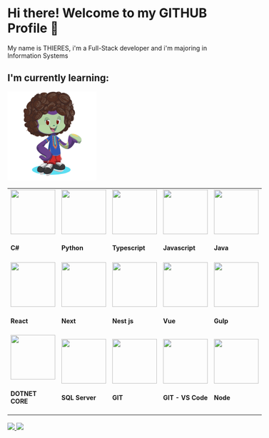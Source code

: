 # Hi there! Welcome to my GITHUB Profile 👋
My name is THIERES, i'm a Full-Stack developer and i'm majoring in Information Systems

<h2>I'm currently learning:</h2>

<div style="display:inline-block">
   <div>
      <img src="octocat-1717454813646.png"  height='200px' width='200px'/>
   </div>
   <table>
      <tr>   
         <td style='width: 33%'>
             <img src="https://cdn.jsdelivr.net/gh/devicons/devicon@latest/icons/csharp/csharp-original.svg" height='100px' width='100px' /> 
             <h4>C#</h4>
         </td>
         <td style='width: 33%'>
             <img src="https://cdn.jsdelivr.net/gh/devicons/devicon@latest/icons/python/python-original.svg" height='100px' width='100px' /> 
             <h4>Python</h4>
         </td>
         <td style='width: 33%'>
             <img src="https://cdn.jsdelivr.net/gh/devicons/devicon@latest/icons/typescript/typescript-original.svg" height='100px' width='100px' /> 
             <h4>Typescript</h4>
         </td>
         <td style='width: 33%'>
             <img src="https://cdn.jsdelivr.net/gh/devicons/devicon@latest/icons/javascript/javascript-original.svg" height='100px' width='100px' /> 
             <h4>Javascript</h4>
         </td>   
         <td style='width: 33%'>
             <img src="https://cdn.jsdelivr.net/gh/devicons/devicon@latest/icons/java/java-original.svg" height='100px' width='100px' /> 
             <h4>Java</h4>
         </td>
      </tr>
      <tr>
         <td style='width: 33%'>
             <img src="https://cdn.jsdelivr.net/gh/devicons/devicon@latest/icons/react/react-original.svg" height='100px' width='100px' /> 
             <h4>React</h4>
         </td>
         <td style='width: 33%'>
             <img src="https://cdn.jsdelivr.net/gh/devicons/devicon@latest/icons/nextjs/nextjs-original.svg" height='100px' width='100px' /> 
             <h4>Next</h4>
         </td>      
         <td style='width: 33%'>
             <img src="https://cdn.jsdelivr.net/gh/devicons/devicon@latest/icons/nestjs/nestjs-original.svg" height='100px' width='100px' /> 
             <h4>Nest js</h4>
         </td>      
         <td style='width: 33%'>
             <img src="https://cdn.jsdelivr.net/gh/devicons/devicon@latest/icons/vuejs/vuejs-original.svg" height='100px' width='100px' /> 
             <h4>Vue</h4>
         </td>       
         <td style='width: 33%'>
             <img src="https://cdn.jsdelivr.net/gh/devicons/devicon@latest/icons/gulp/gulp-plain.svg" height='100px' width='100px' /> 
             <h4>Gulp</h4>
         </td>       
       </tr>
       <tr>
         <td style='width: 33%'>
             <img src="https://cdn.jsdelivr.net/gh/devicons/devicon@latest/icons/dotnetcore/dotnetcore-original.svg" height='100px' width='100px' /> 
             <h4>DOTNET CORE</h4>
         </td>        
         <td style='width: 33%'>
             <img src="https://cdn.jsdelivr.net/gh/devicons/devicon@latest/icons/microsoftsqlserver/microsoftsqlserver-original.svg" height='100px' width='100px' /> 
             <h4>SQL Server</h4>
         </td>       
         <td style='width: 33%'>
             <img src="https://cdn.jsdelivr.net/gh/devicons/devicon@latest/icons/git/git-original.svg" height='100px' width='100px' /> 
             <h4>GIT</h4>
         </td>         
         <td style='width: 33%'>
             <img src="https://cdn.jsdelivr.net/gh/devicons/devicon@latest/icons/githubcodespaces/githubcodespaces-original.svg" height='100px' width='100px' /> 
             <h4>GIT - VS Code</h4>
         </td>         
         <td style='width: 33%'>
             <img src="https://cdn.jsdelivr.net/gh/devicons/devicon@latest/icons/nodejs/nodejs-original.svg" height='100px' width='100px' /> 
             <h4>Node</h4>
         </td>         
       </tr>       
   </table>    
</div>

<div>
<a href="https://github.com/ThieresProjects">
<img loading="lazy" height="180em" src="https://github-readme-stats.vercel.app/api?username=ThieresProjects&show_icons=true&theme=codeSTACKr&include_all_commits=true&count_private=true"/>
<img loading="lazy" height="180em" src="https://github-readme-stats.vercel.app/api/top-langs/?username=ThieresProjects&layout=compact&langs_count=7&theme=codeSTACKr"/>
</div>

<div>

</div>

<!--
**ThieresProjects/ThieresProjects** is a ✨ _special_ ✨ repository because its `README.md` (this file) appears on your GitHub profile.

Here are some ideas to get you started:

- 🔭 I’m currently working on ...
- 🌱 I’m currently learning ...
- 👯 I’m looking to collaborate on ...
- 🤔 I’m looking for help with ...
- 💬 Ask me about ...
- 📫 How to reach me: ...
- 😄 Pronouns: ...
- ⚡ Fun fact: ...
-->
